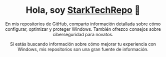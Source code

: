 <div align="center">
<h1 align="center">Hola, soy <a href="https:///github.com/StarkTechRepo">StarkTechRepo</a> 👋</h1>

En mis repositorios de GitHub, comparto información detallada sobre cómo configurar, optimizar y proteger Windows. También ofrezco consejos sobre ciberseguridad para novatos.

Si estás buscando información sobre cómo mejorar tu experiencia con Windows, mis repositorios son una gran fuente de información.
</div>
